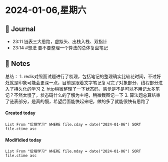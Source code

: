 # 2024-01-06,星期六

## 📆 Journal
- 23:11 链表三大思路，虚拟头、出栈入栈、双指针
- 23:14 #想法 要不要整理一个算法的总体复盘笔记<br>


## 📑 Notes

总结：
	1. redis对照面试题进行了梳理，包括笔记的整理确实比较花时间，不过好处就是印象可能会更深一点，目前是跟着文字笔记复习完了对象部分、线程部分进入了持久化的学习
	2. http稍微整理了一下状态码，感觉是不是可以不用记太多笔记？不然太慢了，状态码什么的了解为主吧，稍微截图记一下
	3. 算法题总算结束了链表部分，是真的慢，希望后面能快起来吧，做的多了就能很快有思路了
#### Created today

```dataview
List From "后端学习" WHERE file.cday = date("2024-01-06") SORT file.ctime asc
```


#### Modifidied today

```dataview
List From "后端学习" WHERE file.mday = date("2024-01-06") SORT file.ctime asc
```